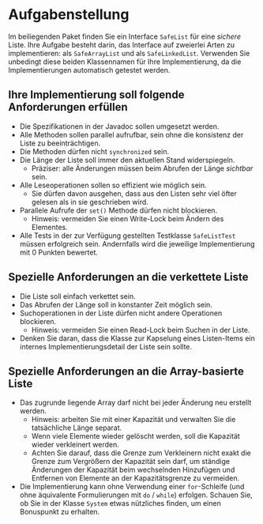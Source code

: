 # Aufgabenstellung

Im beiliegenden Paket finden Sie ein Interface `SafeList` für eine _sichere_ Liste. 
Ihre Aufgabe besteht darin, das Interface auf zweierlei Arten zu implementieren: als `SafeArrayList` und als `SafeLinkedList`.
Verwenden Sie unbedingt diese beiden Klassennamen für Ihre Implementierung, da die Implementierungen automatisch getestet werden.

## Ihre Implementierung soll folgende Anforderungen erfüllen

- Die Spezifikationen in der Javadoc sollen umgesetzt werden.
- Alle Methoden sollen parallel aufrufbar, sein ohne die konsistenz der Liste zu beeinträchtigen.
- Die Methoden dürfen nicht `synchronized` sein.
- Die Länge der Liste soll immer den aktuellen Stand widerspiegeln.
    - Präziser: alle Änderungen müssen beim Abrufen der Länge _sichtbar_ sein.
- Alle Leseoperationen sollen so effizient wie möglich sein.
    - Sie dürfen davon ausgehen, dass aus den Listen sehr viel öfter gelesen als in sie geschrieben wird.
- Parallele Aufrufe der `set()` Methode dürfen nicht blockieren.
    - Hinweis: vermeiden Sie einen Write-Lock beim Ändern des Elementes.
- Alle Tests in der zur Verfügung gestellten Testklasse `SafeListTest` müssen erfolgreich sein. Andernfalls wird die jeweilige Implementierung mit 0 Punkten bewertet.

## Spezielle Anforderungen an die verkettete Liste

- Die Liste soll einfach verkettet sein.
- Das Abrufen der Länge soll in konstanter Zeit möglich sein.
- Suchoperationen in der Liste dürfen nicht andere Operationen blockieren.
    - Hinweis: vermeiden Sie einen Read-Lock beim Suchen in der Liste.
- Denken Sie daran, dass die Klasse zur Kapselung eines Listen-Items ein internes Implementierungsdetail der Liste sein sollte.

## Spezielle Anforderungen an die Array-basierte Liste

- Das zugrunde liegende Array darf nicht bei jeder Änderung neu erstellt werden.
    - Hinweis: arbeiten Sie mit einer Kapazität und verwalten Sie die tatsächliche Länge separat.
    - Wenn viele Elemente wieder gelöscht werden, soll die Kapazität wieder verkleinert werden.
    - Achten Sie darauf, dass die Grenze zum Verkleinern nicht exakt die Grenze zum Vergrößern der Kapazität sein darf, um ständige Änderungen der Kapazität beim wechselnden Hinzufügen und Entfernen von Elemente an der Kapazitätsgrenze zu vermeiden.  
- Die Implementierung kann ohne Verwendung einer `for`-Schleife (und ohne äquivalente Formulierungen mit `do` / `while`) erfolgen. Schauen Sie, ob Sie in der Klasse `System` etwas nützliches finden, um einen Bonuspunkt zu erhalten.
